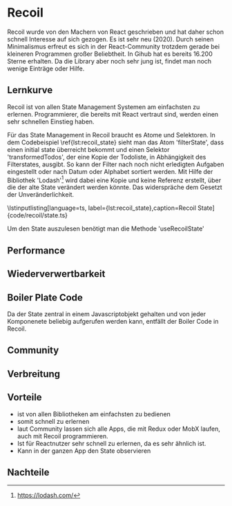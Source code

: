 # Recoil
Recoil wurde von den Machern von React geschrieben und hat daher schon schnell Interesse auf sich gezogen. Es ist sehr neu (2020). 
Durch seinen Minimalismus erfreut es sich in der React-Community trotzdem gerade bei kleineren Programmen großer Beliebtheit. In Gihub hat es bereits 16.200 Sterne erhalten. Da die Library aber noch sehr jung ist, findet man noch wenige Einträge oder Hilfe.

## Lernkurve

Recoil ist von allen State Management Systemen am einfachsten zu erlernen. Programmierer, die bereits mit React vertraut sind, werden einen sehr schnellen Einstieg haben.

Für das State Management in Recoil braucht es Atome und Selektoren. In dem Codebeispiel \ref{lst:recoil_state} sieht man das Atom 'filterState', dass einen initial state überreicht bekommt und einen Selektor 'transformedTodos', der eine Kopie der Todoliste, in Abhängigkeit des Filterstates, ausgibt. So kann der Filter nach noch nicht erledigten Aufgaben eingestellt oder nach Datum oder Alphabet sortiert werden.
Mit Hilfe der Bibliothek 'Lodash'[^1] wird dabei eine Kopie und keine Referenz erstellt, über die der alte State verändert werden könnte. Das widerspräche dem Gesetzt der Unveränderlichkeit.

\lstinputlisting[language=ts, label={lst:recoil_state},caption=Recoil State]{code/recoil/state.ts}

Um den State auszulesen benötigt man die Methode 'useRecoilState'

## Performance


## Wiederverwertbarkeit

## Boiler Plate Code
Da der State zentral in einem Javascriptobjekt gehalten und von jeder Komponenete beliebig aufgerufen werden kann, entfällt der Boiler Code in Recoil.

## Community

## Verbreitung

## Vorteile
-	ist von allen Bibliotheken am einfachsten zu bedienen
-	somit schnell zu erlernen
-	laut Community lassen sich alle Apps, die mit Redux oder MobX laufen, auch mit Recoil programmieren.
-	Ist für Reactnutzer sehr schnell zu erlernen, da es sehr ähnlich ist.
-	Kann in der ganzen App den State observieren

## Nachteile


[^1]: https://lodash.com/